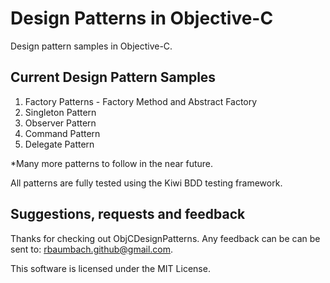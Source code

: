 # Design Patterns in Objective-C

Design pattern samples in Objective-C.

## Current Design Pattern Samples

1.  Factory Patterns - Factory Method and Abstract Factory
2.  Singleton Pattern
3.  Observer Pattern
4.  Command Pattern
5.  Delegate Pattern

*Many more patterns to follow in the near future.

All patterns are fully tested using the Kiwi BDD testing framework.

## Suggestions, requests and feedback

Thanks for checking out ObjCDesignPatterns.  Any feedback can be can be sent to: rbaumbach.github@gmail.com.

This software is licensed under the MIT License.
